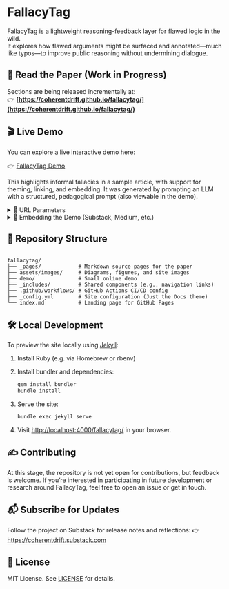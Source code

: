 # FallacyTag

FallacyTag is a lightweight reasoning-feedback layer for flawed logic in the wild.  
It explores how flawed arguments might be surfaced and annotated—much like typos—to improve public reasoning without undermining dialogue.

## 📄 Read the Paper (Work in Progress)

Sections are being released incrementally at:  
👉 **[https://coherentdrift.github.io/fallacytag/](https://coherentdrift.github.io/fallacytag/)**

## 🎬 Live Demo

You can explore a live interactive demo here:

👉 [FallacyTag Demo](https://coherentdrift.github.io/fallacytag/demo/)

This highlights informal fallacies in a sample article, with support for theming, linking, and embedding. It was generated by prompting an LLM with a structured, pedagogical prompt (also viewable in the demo).

<details>
<summary>🔗 URL Parameters</summary>

<br/>

You can control demo behavior using optional parameters:

| Parameter   | Example                             | Description                                                                 |
|-------------|-------------------------------------|-----------------------------------------------------------------------------|
| `highlight` | `?highlight=f2`                     | Scrolls to and highlights the fallacy with `data-id="f2"`                   |
| `theme`     | `?theme=academic`                   | Sets visual style. Options: `default`, `academic`, `colorful`              |
| Combined    | `?highlight=f2&theme=academic`      | Combines targeting with theming                                             |

Each fallacy tag in the HTML must have a unique `data-id` attribute (e.g., `f1`, `f2`, etc.).

</details>

<details>
<summary>🧩 Embedding the Demo (Substack, Medium, etc.)</summary>

<br/>

To embed the demo into any iframe-compatible platform:

```html
<iframe
  src="https://coherentdrift.github.io/fallacytag/demo/?embed=true"
  width="100%"
  height="600"
  style="border: none;"
  loading="lazy"
></iframe>
```

You can include parameters like `highlight` and `theme`:

```html
<iframe
  src="https://coherentdrift.github.io/fallacytag/demo/?highlight=f2&theme=academic&embed=true"
  width="100%"
  height="600"
  style="border: none;"
></iframe>
```

- `?embed=true` can be used to suppress explanatory context (if implemented).
- Adjust `height` based on your layout.

</details>



## 📁 Repository Structure

<pre lang="markdown"><code>
fallacytag/
├── _pages/            # Markdown source pages for the paper
├── assets/images/     # Diagrams, figures, and site images
├── demo/              # Small online demo
├── _includes/         # Shared components (e.g., navigation links)
├── .github/workflows/ # GitHub Actions CI/CD config
├── _config.yml        # Site configuration (Just the Docs theme)
└── index.md           # Landing page for GitHub Pages
</code></pre>

## 🛠 Local Development

To preview the site locally using [Jekyll](https://jekyllrb.com/):

1. Install Ruby (e.g. via Homebrew or rbenv)
2. Install bundler and dependencies:

   ```bash
   gem install bundler
   bundle install
   ```

3. Serve the site:

   ```bash
   bundle exec jekyll serve
   ```

4. Visit <http://localhost:4000/fallacytag/> in your browser.

## ✍️ Contributing

At this stage, the repository is not yet open for contributions, but feedback is welcome.
If you’re interested in participating in future development or research around FallacyTag, feel free to open an issue or get in touch.

## 📬 Subscribe for Updates

Follow the project on Substack for release notes and reflections:
👉 <https://coherentdrift.substack.com>

## 📝 License

MIT License. See [LICENSE](https://opensource.org/licenses/MIT) for details.
